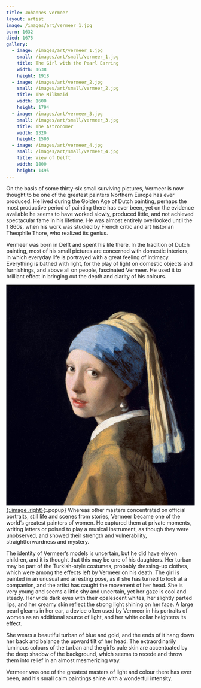```yaml
---
title: Johannes Vermeer
layout: artist
image: /images/art/vermeer_1.jpg
born: 1632
died: 1675
gallery:
  - image: /images/art/vermeer_1.jpg
    small: /images/art/small/vermeer_1.jpg
    title: The Girl with the Pearl Earring
    width: 1638
    height: 1918
  - image: /images/art/vermeer_2.jpg
    small: /images/art/small/vermeer_2.jpg
    title: The Milkmaid
    width: 1600
    height: 1794
  - image: /images/art/vermeer_3.jpg
    small: /images/art/small/vermeer_3.jpg
    title: The Astronomer
    width: 1320
    height: 1500
  - image: /images/art/vermeer_4.jpg
    small: /images/art/small/vermeer_4.jpg
    title: View of Delft
    width: 1800
    height: 1495
---
```


On the basis of some thirty-six small surviving pictures, Vermeer is now
thought to be one of the greatest painters Northern Europe has ever produced.
He lived during the Golden Age of Dutch painting, perhaps the most productive
period of painting there has ever been, yet on the evidence available he seems
to have worked slowly, produced little, and not achieved spectacular fame in
his lifetime.  He was almost entirely overlooked until the 1 860s, when his
work was studied by French critic and art historian Theophile Thore, who
realized its genius.

Vermeer was born in Delft and spent his life there. In the tradition of Dutch
painting, most of his small pictures are concerned with domestic interiors, in
which everyday life is portrayed with a great feeling of intimacy. Everything
is bathed with light, for the play of light on domestic objects and
furnishings, and above all on people, fascinated Vermeer.  He used it to
brilliant effect in bringing out the depth and clarity of his colours.


[![The Girl with the Pearl Earring](/images/art/vermeer_1.jpg){:.image .right}](/images/art/vermeer_1.jpg){:.popup}
Whereas other masters concentrated on official portraits, still life and scenes
from stories, Vermeer became one of the world’s greatest painters of women. He
captured them at private moments, writing letters or poised to play a musical
instrument, as though they were unobserved, and showed their strength and
vulnerability, straightforwardness and mystery.

The identity of Vermeer’s models is uncertain, but he did have eleven children,
and it is thought that this may be one of his daughters. Her turban may be part
of the Turkish-style costumes, probably dressing-up clothes, which were among
the effects left by Vermeer on his death.  The girl is painted in an unusual
and arresting pose, as if she has turned to look at a companion, and the artist
has caught the movement of her head. She is very young and seems a little shy
and uncertain, yet her gaze is cool and steady.  Her wide dark eyes with their
opalescent whites, her slightly parted lips, and her creamy skin reflect the
strong light shining on her face. A large pearl gleams in her ear, a device
often used by Vermeer in his portraits of women as an additional source of
light, and her white collar heightens its effect.

She wears a beautiful turban of blue and gold, and the ends of it hang down her
back and balance the upward tilt of her head. The extraordinarily luminous
colours of the turban and the girl’s pale skin are accentuated by the deep
shadow of the background, which seems to recede and throw them into relief in
an almost mesmerizing way.

Vermeer was one of the greatest masters of light and colour there has ever
been, and his small calm paintings shine with a wonderful intensity.
